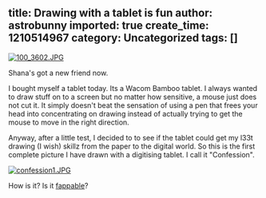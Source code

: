 title: Drawing with a tablet is fun
author: astrobunny
imported: true
create_time: 1210514967
category: Uncategorized
tags: []
---
 [![100_3602.JPG](wp-uploads/2008/05/100_3602.thumbnail.JPG)](/images/wp-uploads/2008/05/100_3602.JPG "100\_3602.JPG")  
  
Shana's got a new friend now.  
  
I bought myself a tablet today. Its a Wacom Bamboo tablet. I always wanted to draw stuff on to a screen but no matter how sensitive, a mouse just does not cut it. It simply doesn't beat the sensation of using a pen that frees your head into concentrating on drawing instead of actually trying to get the mouse to move in the right direction.  
  
Anyway, after a little test, I decided to to see if the tablet could get my l33t drawing (I wish) skillz from the paper to the digital world. So this is the first complete picture I have drawn with a digitising tablet. I call it "Confession".  
  
 [![confession1.JPG](wp-uploads/2008/05/confession1.thumbnail.JPG)](/images/wp-uploads/2008/05/confession1.JPG "confession1.JPG")  
  
How is it? Is it [fappable](http://www.urbandictionary.com/define.php?term=fappable)?